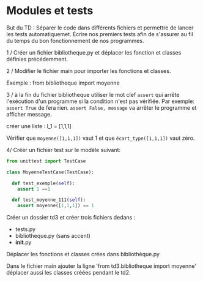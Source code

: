 Modules et tests
================

But du TD :  Séparer le code dans différents fichiers et permettre de lancer les
tests automatiquemet.
Écrire nos premiers tests afin de s'assurer au fil du temps du bon
fonctionnement de nos programmes.

1 / Créer un fichier bibliotheque.py  et déplacer les fonction et classes définies
précédemment.

2 / Modifier le fichier main pour importer les fonctions et classes.

Exemple : from bibliotheque import moyenne

3 / à la fin du fichier  bibliotheque utiliser le mot clef `assert` qui arrête
l'exécution d'un programme si la condition n'est pas vérifiée.
Par exemple: `assert True` de fera rien.
`assert False, message` va arrêter le programme et afficher message.


créer une liste : l_1 = [1,1,1]

Vérifier que `moyenne([1,1,1])` vaut 1 et que `écart_type([1,1,1])` vaut zéro.


4/ Créer un fichier test sur le modèle suivant:

```python
from unittest import TestCase

class MoyenneTestCase(TestCase):

  def test_exemple(self):
    assert 1 ==1

  def test_moyenne_111(self):
    assert moyenne([1,1,1]) == 1

```
Créer un dossier td3 et créer trois fichiers dedans :

- tests.py
- bibliotheque.py (sans accent)
- __init__.py


Déplacer les fonctions et classes crées dans bibliothèque.py


Dans le fichier main ajouter la ligne 'from td3.bibliotheque import moyenne'
déplacer aussi les classes créées pendant le td2.


